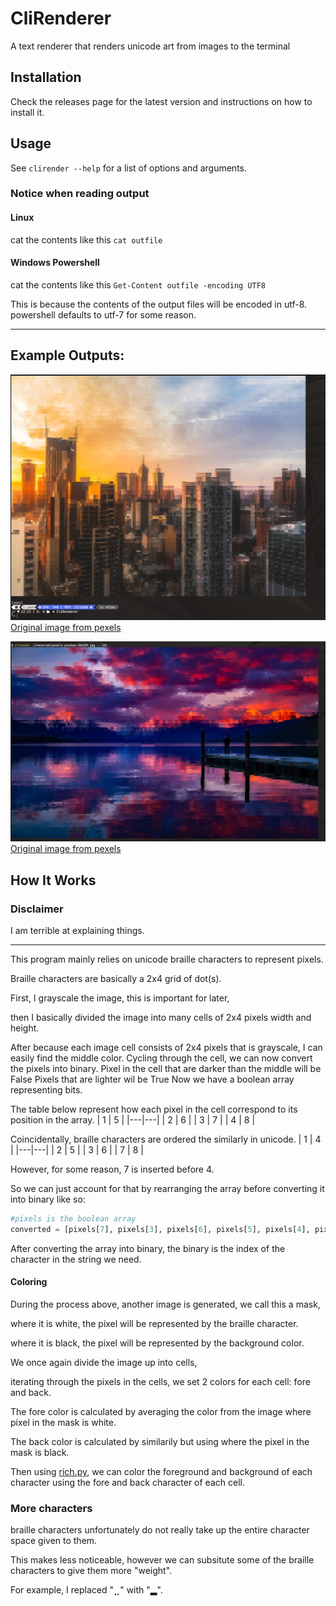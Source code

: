 # CliRenderer

A text renderer that renders unicode art from images to the terminal

## Installation
Check the releases page for the latest version and instructions on how to install it.

## Usage
See `clirender --help` for a list of options and arguments.

### Notice when reading output

#### Linux
cat the contents like this
`cat outfile`

#### Windows Powershell
cat the contents like this
`Get-Content outfile -encoding UTF8`

This is because the contents of the output files will be encoded in utf-8. powershell defaults to utf-7 for some reason.

----
## Example Outputs:
![img.png](resources/img.png)
[Original image from pexels](https://www.pexels.com/photo/view-of-high-rise-buildings-during-day-time-302769/)

![img.png](resources/img2.png)
[Original image from pexels](https://www.pexels.com/photo/dock-under-cloudy-sky-in-front-of-mountain-206359/)

## How It Works

### Disclaimer
I am terrible at explaining things.

----

This program mainly relies on unicode braille characters to represent pixels.

Braille characters are basically a 2x4 grid of dot(s).

First, I grayscale the image, this is important for later,

then I basically divided the image into many cells of 2x4 pixels width and height.

After because each image cell consists of 2x4 pixels that is grayscale, I can easily find the middle color.
Cycling through the cell, we can now convert the pixels into binary.
Pixel in the cell that are darker than the middle will be False
Pixels that are lighter wil be True
Now we have a boolean array representing bits.

The table below represent how each pixel in the cell correspond to its position in the array.
| 1 | 5 |
|---|---|
| 2 | 6 |
| 3 | 7 |
| 4 | 8 |

Coincidentally, braille characters are ordered the similarly in unicode.
| 1 | 4 |
|---|---|
| 2 | 5 |
| 3 | 6 |
| 7 | 8 |

However, for some reason, 7 is inserted before 4.

So we can just account for that by rearranging the array before converting it into binary like so:
```python
#pixels is the boolean array
converted = [pixels[7], pixels[3], pixels[6], pixels[5], pixels[4], pixels[2], pixels[1], pixels[0]]
```

After converting the array into binary, the binary is the index of the character in the string we need.

#### Coloring

During the process above, another image is generated, we call this a mask,

where it is white, the pixel will be represented by the braille character.

where it is black, the pixel will be represented by the background color.

We once again divide the image up into cells,

iterating through the pixels in the cells, we set 2 colors for each cell: fore and back.

The fore color is calculated by averaging the color from the image where pixel in the mask is white.

The back color is calculated by similarily but using where the pixel in the mask is black.

Then using [rich.py](https://github.com/Textualize/rich), we can color the foreground and background of each character using the fore and back character of each cell.

### More characters
braille characters unfortunately do not really take up the entire character space given to them.

This makes less noticeable, however we can subsitute some of the braille characters to give them more "weight".

For example, I replaced "⣀" with "▂".




